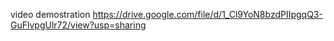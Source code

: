 video demostration
https://drive.google.com/file/d/1_Cl9YoN8bzdPIIpgqQ3-GuFlvpgUlr72/view?usp=sharing
